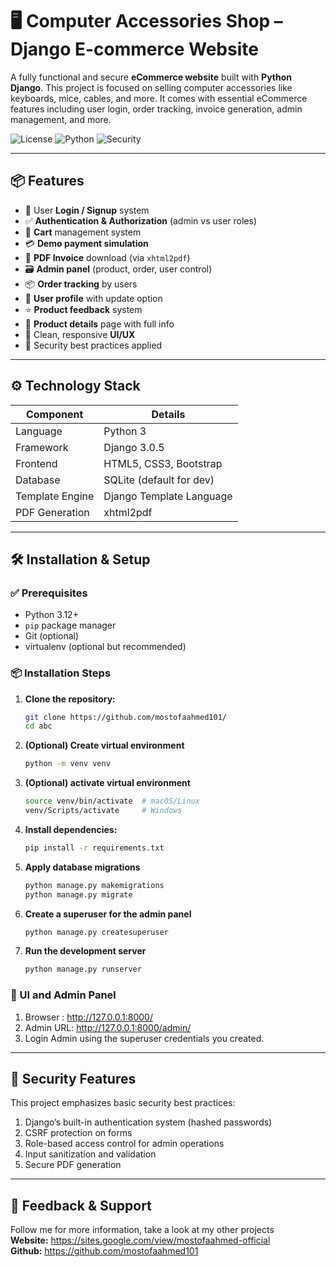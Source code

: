 # 🖥️ Computer Accessories Shop – Django E-commerce Website

A fully functional and secure **eCommerce website** built with **Python Django**. This project is focused on selling computer accessories like keyboards, mice, cables, and more. It comes with essential eCommerce features including user login, order tracking, invoice generation, admin management, and more.

![License](https://img.shields.io/badge/license-MIT-green)
![Python](https://img.shields.io/badge/python-3.12%2B-blue)
![Security](https://img.shields.io/badge/security-focused-critical)

---

## 📦 Features

- 🔐 User **Login / Signup** system
- ✅ **Authentication & Authorization** (admin vs user roles)
- 🛒 **Cart** management system
- 💳 **Demo payment simulation**
- 🧾 **PDF Invoice** download (via `xhtml2pdf`)
- 🗃️ **Admin panel** (product, order, user control)
- 📦 **Order tracking** by users
- 📝 **User profile** with update option
- ⭐ **Product feedback** system
- 📄 **Product details** page with full info
- 🎨 Clean, responsive **UI/UX**
- 🔐 Security best practices applied

---

## ⚙️ Technology Stack

| Component       | Details                      |
|----------------|------------------------------|
| Language        | Python 3                     |
| Framework       | Django 3.0.5                 |
| Frontend        | HTML5, CSS3, Bootstrap       |
| Database        | SQLite (default for dev)     |
| Template Engine | Django Template Language     |
| PDF Generation  | xhtml2pdf                    |

---

## 🛠 Installation & Setup

### ✅ Prerequisites

- Python 3.12+
- `pip` package manager
- Git (optional)
- virtualenv (optional but recommended)

### 📦 Installation Steps

1. **Clone the repository:**

   ```bash
   git clone https://github.com/mostofaahmed101/
   cd abc
   ```
2. **(Optional) Create virtual environment**

    ```bash
    python -m venv venv
    ```
3. **(Optional) activate virtual environment**

    ```bash
    source venv/bin/activate  # macOS/Linux
    venv/Scripts/activate     # Windows
    ```
4. **Install dependencies:**

    ```bash
    pip install -r requirements.txt
    ```
5. **Apply database migrations**

    ```bash
    python manage.py makemigrations
    python manage.py migrate
    ```
6. **Create a superuser for the admin panel**

    ```bash
    python manage.py createsuperuser
    ```
7. **Run the development server**

    ```bash
    python manage.py runserver
    ```

### 🔑 UI and Admin Panel
1. Browser : http://127.0.0.1:8000/
2. Admin URL: http://127.0.0.1:8000/admin/
3. Login Admin using the superuser credentials you created.

---

## 🔐 Security Features
This project emphasizes basic security best practices:
1. Django’s built-in authentication system (hashed passwords)
2. CSRF protection on forms
3. Role-based access control for admin operations
4. Input sanitization and validation
5. Secure PDF generation

---

## 💬 Feedback & Support
Follow me for more information, take a look at my other projects <br>
**Website:** https://sites.google.com/view/mostofaahmed-official <br>
**Github:** https://github.com/mostofaahmed101

